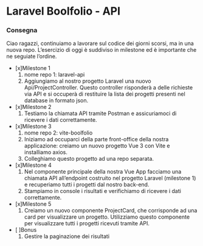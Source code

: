 # Laravel Boolfolio - API


### Consegna
Ciao ragazzi, continuiamo a lavorare sul codice dei giorni scorsi, ma in una nuova repo.
L’esercizio di oggi è suddiviso in milestone ed è importante che ne seguiate l’ordine.
- [x]Milestone 1
    1. nome repo 1: laravel-api
    2. Aggiungiamo al nostro progetto Laravel una nuovo Api/ProjectController. Questo controller risponderà a delle richieste via API e si occuperà di   restituire la lista dei progetti presenti nel database in formato json.
- [x]Milestone 2
    1. Testiamo la chiamata API tramite Postman e assicuriamoci di ricevere i dati correttamente.
- [x]Milestone 3
    1. nome repo 2: vite-boolfolio
    2. Iniziamo ad occuparci della parte front-office della nostra applicazione: creiamo un nuovo progetto Vue 3 con Vite e installiamo axios.
    3. Colleghiamo questo progetto ad una repo separata.
- [x]Milestone 4
    1. Nel componente principale della nostra Vue App facciamo una chiamata API all’endpoint costruito nel progetto Laravel (milestone 1) e recuperiamo tutti i progetti dal nostro back-end.
    2. Stampiamo in console i risultati e verifichiamo di ricevere i dati correttamente.
- [x]Milestone 5
    1. Creiamo un nuovo componente ProjectCard, che corrisponde ad una card per visualizzare un progetto. Utilizziamo questo componente per visualizzare tutti i progetti ricevuti tramite API.
- [ ]Bonus
    1. Gestire la paginazione dei risultati